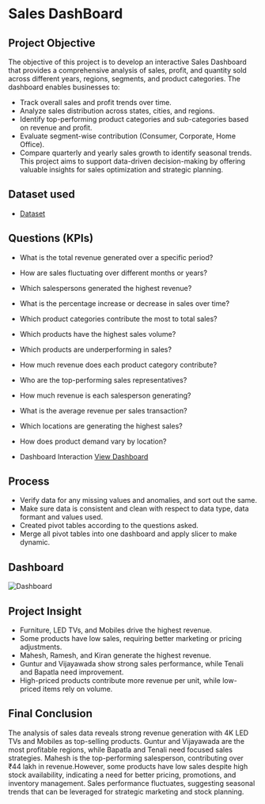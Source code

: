 # Sales DashBoard
## Project Objective
The objective of this project is to develop an interactive Sales Dashboard that provides a comprehensive analysis of sales, profit, and quantity sold across different years, regions, segments, and product categories. The dashboard enables businesses to:
- Track overall sales and profit trends over time.
- Analyze sales distribution across states, cities, and regions.
- Identify top-performing product categories and sub-categories based on revenue and profit.
- Evaluate segment-wise contribution (Consumer, Corporate, Home Office).
- Compare quarterly and yearly sales growth to identify seasonal trends.
This project aims to support data-driven decision-making by offering valuable insights for sales optimization and strategic planning.

## Dataset used
- <a href = "[https://github.com/Shiva-Krishna-96/Data-Analysis-Dashboard/blob/main/Sales%20and%20Products%20Dashboard.xlsx](https://github.com/Shiva-Krishna-96/PowerBI-Sales-Dashboard/blob/main/Sample%20-%20Superstore.xls)"> Dataset </a>

## Questions (KPIs)
- What is the total revenue generated over a specific period?
- How are sales fluctuating over different months or years?
- Which salespersons generated the highest revenue?
- What is the percentage increase or decrease in sales over time?
- Which product categories contribute the most to total sales?
- Which products have the highest sales volume?
- Which products are underperforming in sales?
- How much revenue does each product category contribute?
- Who are the top-performing sales representatives?
- How much revenue is each salesperson generating?
- What is the average revenue per sales transaction?
- Which locations are generating the highest sales?
- How does product demand vary by location?

- Dashboard Interaction  <a href= "https://github.com/Shiva-Krishna-96/Data-Analysis-Dashboard/blob/main/Dashboard.PNG"> View Dashboard </a>

## Process
- Verify data for any missing values and anomalies, and sort out the same.
- Make sure data is consistent and clean with respect to data type, data formant and values used.
- Created pivot tables according to the questions asked.
- Merge all pivot tables into one dashboard and apply slicer to make dynamic.


## Dashboard

![Dashboard](https://github.com/user-attachments/assets/7e1bb386-8767-4447-ba8e-cf1771671f51)

## Project Insight
- Furniture, LED TVs, and Mobiles drive the highest revenue.
- Some products have low sales, requiring better marketing or pricing adjustments.
- Mahesh, Ramesh, and Kiran generate the highest revenue.
-  Guntur and Vijayawada show strong sales performance, while Tenali and Bapatla need improvement.
-  High-priced products contribute more revenue per unit, while low-priced items rely on volume.

## Final Conclusion
The analysis of sales data reveals strong revenue generation with 4K LED TVs and Mobiles as top-selling products. Guntur and Vijayawada are the most profitable regions, while Bapatla and Tenali need focused sales strategies. Mahesh is the top-performing salesperson, contributing over ₹44 lakh in revenue.However, some products have low sales despite high stock availability, indicating a need for better pricing, promotions, and inventory management. Sales performance fluctuates, suggesting seasonal trends that can be leveraged for strategic marketing and stock planning.








